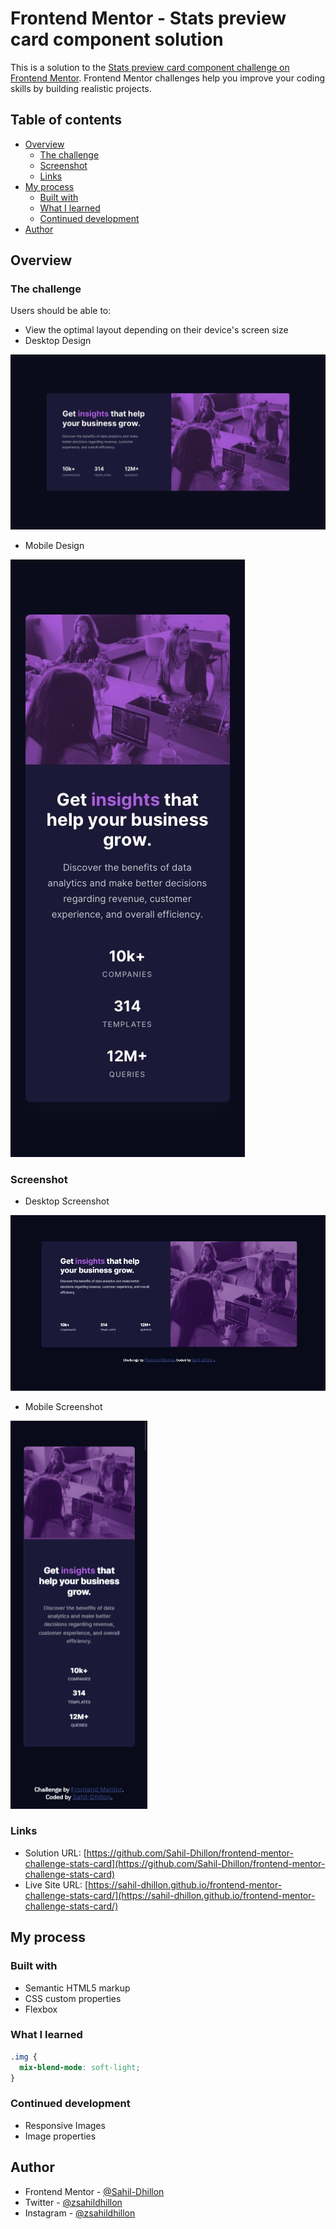 # Frontend Mentor - Stats preview card component solution

This is a solution to the [Stats preview card component challenge on Frontend Mentor](https://www.frontendmentor.io/challenges/stats-preview-card-component-8JqbgoU62). Frontend Mentor challenges help you improve your coding skills by building realistic projects. 

## Table of contents

- [Overview](#overview)
  - [The challenge](#the-challenge)
  - [Screenshot](#screenshot)
  - [Links](#links)
- [My process](#my-process)
  - [Built with](#built-with)
  - [What I learned](#what-i-learned)
  - [Continued development](#continued-development)
- [Author](#author)


## Overview

### The challenge

Users should be able to:

- View the optimal layout depending on their device's screen size
- Desktop Design

![](./design/desktop-design.jpg)

- Mobile Design

![](./design/mobile-design.jpg)

### Screenshot
- Desktop Screenshot

![](./design/Desktop_Screenshot.png)

- Mobile Screenshot

![](./design/Mobile_Screenshot.png)

### Links

- Solution URL: [https://github.com/Sahil-Dhillon/frontend-mentor-challenge-stats-card](https://github.com/Sahil-Dhillon/frontend-mentor-challenge-stats-card)
- Live Site URL: [https://sahil-dhillon.github.io/frontend-mentor-challenge-stats-card/](https://sahil-dhillon.github.io/frontend-mentor-challenge-stats-card/)

## My process

### Built with

- Semantic HTML5 markup
- CSS custom properties
- Flexbox

### What I learned

```css
.img {
  mix-blend-mode: soft-light;
}
```

### Continued development

- Responsive Images
- Image properties

## Author

- Frontend Mentor - [@Sahil-Dhillon](https://www.frontendmentor.io/profile/Sahil-Dhillon)
- Twitter - [@zsahildhillon](https://www.twitter.com/zsahildhillon)
- Instagram - [@zsahildhillon](https://www.instagram.com/zsahildhillon)
